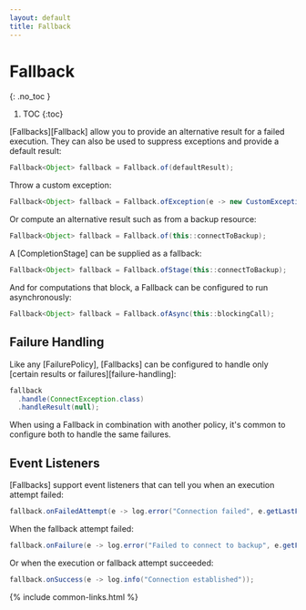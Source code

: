 ```yaml
---
layout: default
title: Fallback
---
```


# Fallback
{: .no_toc }

1. TOC
{:toc}

[Fallbacks][Fallback] allow you to provide an alternative result for a failed execution. They can also be used to suppress exceptions and provide a default result:

```java
Fallback<Object> fallback = Fallback.of(defaultResult);
```

Throw a custom exception:

```java
Fallback<Object> fallback = Fallback.ofException(e -> new CustomException(e.getLastFailure()));
```

Or compute an alternative result such as from a backup resource:

```java
Fallback<Object> fallback = Fallback.of(this::connectToBackup);
```

A [CompletionStage] can be supplied as a fallback:

```java
Fallback<Object> fallback = Fallback.ofStage(this::connectToBackup);
```

And for computations that block, a Fallback can be configured to run asynchronously:

```java
Fallback<Object> fallback = Fallback.ofAsync(this::blockingCall);
```

## Failure Handling

Like any [FailurePolicy], [Fallbacks] can be configured to handle only [certain results or failures][failure-handling]:

```java
fallback
  .handle(ConnectException.class)
  .handleResult(null);
```

When using a Fallback in combination with another policy, it's common to configure both to handle the same failures.

## Event Listeners

[Fallbacks] support event listeners that can tell you when an execution attempt failed:

```java
fallback.onFailedAttempt(e -> log.error("Connection failed", e.getLastFailure()))
```

When the fallback attempt failed:

```java
fallback.onFailure(e -> log.error("Failed to connect to backup", e.getFailure()));
```

Or when the execution or fallback attempt succeeded:

```java
fallback.onSuccess(e -> log.info("Connection established"));
```

{% include common-links.html %}
